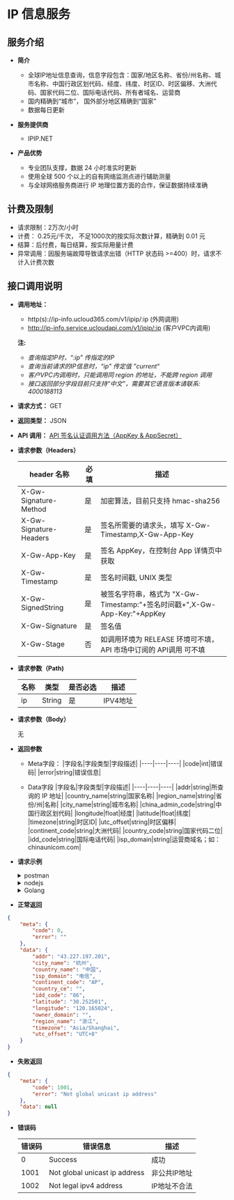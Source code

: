 # IP 信息服务
## 服务介绍
* **简介**
    * 全球IP地址信息查询，信息字段包含：国家/地区名称、省份/州名称、城市名称、中国行政区划代码、经度、纬度、时区ID、时区偏移、大洲代码、国家代码二位、国际电话代码、所有者域名、运营商
    * 国内精确到“城市”， 国外部分地区精确到“国家”
    * 数据每日更新

* **服务提供商**
  * IPIP.NET

* **产品优势**
  * 专业团队支撑，数据 24 小时准实时更新
  * 使用全球 500 个以上的自有网络监测点进行辅助测量
  * 与全球网络服务商进行 IP 地理位置方面的合作，保证数据持续准确

## 计费及限制
* 请求限制：2万次/小时
* 计费： 0.25元/千次， 不足1000次的按实际次数计算，精确到 0.01 元
* 结算：后付费，每日结算，按实际用量计费
* 异常调用：因服务端故障导致请求出错（HTTP 状态码 >=400）时，请求不计入计费次数
    
## 接口调用说明

* **调用地址：**
  * http(s)://ip-info.ucloud365.com/v1/ipip/:ip (外网调用)
  * http://ip-info.service.ucloudapi.com/v1/ipip/:ip (客户VPC内调用)


   **注:** 
    * *查询指定IP时，“:ip" 传指定的IP*
    * *查询当前请求的IP信息时，“ip" 传定值 ”current“*
    * *客户VPC内调用时，只能调用同 region 的地址，不能跨 region 调用* 
    * *接口返回部分字段目前只支持“中文”，需要其它语言版本请联系: 4000188113*
  
* **请求方式：** GET
  
* **返回类型：** JSON
  
* **API 调用：** [API 签名认证调用方法（AppKey & AppSecret）](/uapigateway/operation_guide/use_api/signature)

* **请求参数（Headers）**

    | header 名称 | 必填 | 描述 |
    | ---- | ----| -----|
    | X-Gw-Signature-Method | 是 | 加密算法，目前只支持 hmac-sha256 |
    | X-Gw-Signature-Headers | 是 | 签名所需要的请求头，填写 X-Gw-Timestamp,X-Gw-App-Key |
    | X-Gw-App-Key | 是 | 签名 AppKey，在控制台 App 详情页中获取 |
    | X-Gw-Timestamp | 是 | 签名时间戳, UNIX 类型 |
    | X-Gw-SignedString | 是 | 被签名字符串，格式为 "X-Gw-Timestamp:"+签名时间戳+",X-Gw-App-Key:"+AppKey |
    | X-Gw-Signature | 是 | 签名值 |
    | X-Gw-Stage | 否 | 如调用环境为 RELEASE 环境可不填，API 市场中订阅的 API调用 可不填 |

* **请求参数（Path)**

    |名称|类型|是否必选|描述|
    |---|----|---|---|
    |ip|String|是|IPV4地址|

* **请求参数（Body）**
  
  无

* **返回参数**
    * Meta字段：
        |字段名|字段类型|字段描述|
        |----|----|----|
        |code|int|错误码|
        |error|string|错误信息|

    * Data字段
        |字段名|字段类型|字段描述|
        |----|----|----|
        |addr|string|所查询的 IP 地址|
        |country_name|string|国家名称|
        |region_name|string|省份/州|名称|
        |city_name|string|城市名称|
        |china_admin_code|string|中国行政区划代码|
        |longitude|float|经度|
        |latitude|float|纬度|
        |timezone|string|时区ID|
        |utc_offset|string|时区偏移|
        |continent_code|string|大洲代码|
        |country_code|string|国家代码二位|
        |idd_code|string|国际电话代码|
        |isp_domain|string|运营商域名；如：chinaunicom.com|

* **请求示例**
  
    <details>
        <summary>postman</summary>

    ```js
        var stage = "RELEASE";  //授权的API所在的环境，默认是 RELEASE 
        var appKey = "xxxxxxxxx"; //被目标API授权过的 APP 的 appKey
        var appSecret = "xxxxxxxxxxxxx"; //被目标 API 授权过的 APP 的 appSrecet
        var timeStamp = Math.ceil(Date.now() / 1000)
        var signedString = "X-Gw-Timestamp:"+timeStamp+",X-Gw-App-Key:"+appKey;
        var signature = CryptoJS.HmacSHA256(signedString , appSecret).toString(CryptoJS.enc.Base64);
        postman.setGlobalVariable("timeStamp" , timeStamp);
        postman.setGlobalVariable("X-Gw-SignedString",signedString);
        postman.setGlobalVariable("X-Gw-Signature",signature);
        postman.setGlobalVariable("X-Gw-Stage", stage);
    ```
    </details>

    <details>
        <summary>nodejs</summary>

    ```js
        var axios = require("axios")
        var CryptoJS = require("crypto-js");


        var signHeaders = "X-Gw-Timestamp,X-Gw-App-Key"
        var appKey = "kkkkkkkkkkkkk" //AppKey
        var appSecret = "xxxxxxxxxx" //AppSecret


        var timeStamp = Math.ceil(Date.now() / 1000)
        var signedString = "X-Gw-Timestamp:"+timeStamp+",X-Gw-App-Key:"+appKey;
        var signature = CryptoJS.HmacSHA256(signedString , appSecret).toString(CryptoJS.enc.Base64);


        var url = "https://ip-info.ucloud365.com/v1/ipip/current"

        axios({
            method : "GET",
            url : url,
            headers : {
                "X-Gw-Signature-Method"  : "hmac-sha256",
                "X-Gw-Signature-Headers" : signHeaders,
                "X-Gw-App-Key"           : appKey,
                "X-Gw-Timestamp"         : timeStamp,
                "X-Gw-Signature"         : signature,
                "X-Gw-SignedString"      : signedString,
                "X-Gw-Stage"             : "RELEASE"
            }
        }).then(function(response){
            console.log(response.data)
        })
    ```
    </details>

    <details>
        <summary>Golang</summary>

    ```golang
    package main

    import (
        "crypto/hmac"
        "crypto/sha256"
        "encoding/base64"
        "fmt"
        "io/ioutil"
        "net/http"
        "strings"
        "time"
    )

    /*
    X-Gw-SignatureMethod
    X-Gw-SignatureHeaders
    X-Gw-Signature
    X-Gw-AppKey
    X-Gw-Timestamp
    */

    // return (signature, signatureString)
    func GetSignature(secret string, signatureHeaders []string, headers map[string]string) (string, string) {

        hash := hmac.New(sha256.New, []byte(secret))
        signatureString := ""
        for idx, signatureHeader := range signatureHeaders {
            signatureString = signatureString + signatureHeader + ":" + headers[signatureHeader]
            if idx > 0 {
                signatureString = "," + signatureString
            }
        }
        hash.Write([]byte(signatureString))
        md := hash.Sum(nil)
        signature := base64.StdEncoding.EncodeToString(md)
        return signature, signatureString
    }

    func DoRequest(method string, url string, body string, headers map[string]string) {
        client := &http.Client{}
        req, _ := http.NewRequest(method, url, strings.NewReader(body))
        for k, v := range headers {
            req.Header.Set(k, v)
        }
        resp, _ := client.Do(req)
        respContent, errRead := ioutil.ReadAll(resp.Body)
        if errRead != nil {
            fmt.Println(errRead)
        } else {
            fmt.Println(respContent)
            resp.Body.Close()
        }
    }

    func main() {
        key := "kkkkkkkkk"  //appKey
        secret := "xxxxxxxx"  //appSecret

        var headers map[string]string
        headers = make(map[string]string)
        headers["X-Gw-SignatureMethod"] = "hmac-sha256"
        headers["X-Gw-SignatureHeaders"] = "X-Gw-Timestamp,X-Gw-AppKey"
        headers["X-Gw-Signature"] = ""
        headers["X-Gw-AppKey"] = key
        headers["X-Gw-Timestamp"] = fmt.Sprintf("%d", time.Now().Unix())
        signatureHeaders := []string{"X-Gw-Timestamp", "X-Gw-AppKey"}
        signature, signatureString := GetSignature(secret, signatureHeaders, headers)
        headers["X-Gw-Signature"] = signature

        fmt.Println(signature)
        fmt.Println(signatureString)
        DoRequest("GET", "https://ip-info.ucloud365.com/v1/ipip/43.227.197.201", "", headers)
    }

    ```
    </details>

* **正常返回**

```json
{
    "meta": {
        "code": 0,
        "error": ""
    },
    "data": {
        "addr": "43.227.197.201",
        "city_name": "杭州",
        "country_name": "中国",
        "isp_domain": "电信",
        "continent_code": "AP",
        "country_ce": "",
        "idd_code": "86",
        "latitude": "30.252501",
        "longitude": "120.165024",
        "owner_domain": "",
        "region_name": "浙江",
        "timezone": "Asia/Shanghai",
        "utc_offset": "UTC+8"
    }
}
```

* **失败返回**
```json
{
    "meta": {
        "code": 1001,
        "error": "Not global unicast ip address"
    },
    "data": null
}

```

* **错误码**
    
    |错误码	|错误信息|描述|
    |---|---|---|
    |0|Success|成功|
    |1001|Not global unicast ip address|非公共IP地址|
    |1002|Not legal ipv4 address|IP地址不合法|